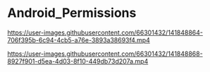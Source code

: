 # Android_Permissions

https://user-images.githubusercontent.com/66301432/141848864-706f395b-6c94-4cb5-a76e-3893a38693f4.mp4


https://user-images.githubusercontent.com/66301432/141848868-8927f901-d5ea-4d03-8f10-449db73d207a.mp4
